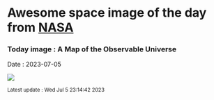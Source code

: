 
# Awesome space image of the day from [NASA](https://api.nasa.gov/)

### Today image : A Map of the Observable Universe
Date : 2023-07-05

![](https://apod.nasa.gov/apod/image/2307/MapObsUni_SDSS_960.jpg)

<small>Latest update : Wed Jul  5 23:14:42 2023</small>
        